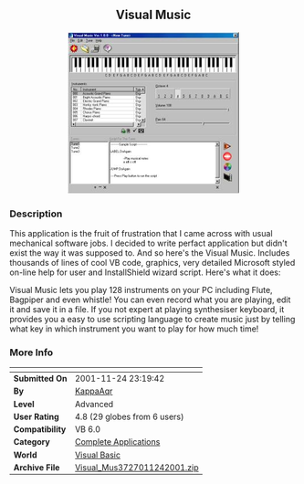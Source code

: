 ﻿<div align="center">

## Visual Music

<img src="PIC20011123210158483.jpg">
</div>

### Description

This application is the fruit of frustration that I came across with usual mechanical software jobs. I decided to write perfact application but didn't exist the way it was supposed to. And so here's the Visual Music. Includes thousands of lines of cool VB code, graphics, very detailed Microsoft styled on-line help for user and InstallShield wizard script. Here's what it does:

Visual Music lets you play 128 instruments on your PC including Flute, Bagpiper and even whistle! You can even record what you are playing, edit it and save it in a file. If you not expert at playing synthesiser keyboard, it provides you a easy to use scripting language to create music just by telling what key in which instrument you want to play for how much time!
 
### More Info
 


<span>             |<span>
---                |---
**Submitted On**   |2001-11-24 23:19:42
**By**             |[KappaAqr](https://github.com/Planet-Source-Code/PSCIndex/blob/master/ByAuthor/kappaaqr.md)
**Level**          |Advanced
**User Rating**    |4.8 (29 globes from 6 users)
**Compatibility**  |VB 6\.0
**Category**       |[Complete Applications](https://github.com/Planet-Source-Code/PSCIndex/blob/master/ByCategory/complete-applications__1-27.md)
**World**          |[Visual Basic](https://github.com/Planet-Source-Code/PSCIndex/blob/master/ByWorld/visual-basic.md)
**Archive File**   |[Visual\_Mus3727011242001\.zip](https://github.com/Planet-Source-Code/kappaaqr-visual-music__1-29148/archive/master.zip)








